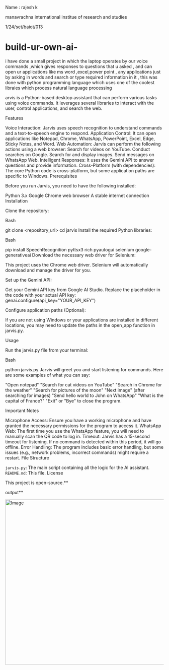 Name : rajesh k 

manavrachna international institue of research and studies 

1/24/set/baiot/013

# build-ur-own-ai-
i have done a small project in which the laptop operates by our voice commands ,which gives responses to questions that u asked , and can open ur applications like ms word ,excel,power point , any applications just by asking in words and search or type required information in it , this was done with python programming language which uses one of the coolest libraies which process natural language processing 


arvis is a Python-based desktop assistant that can perform various tasks using voice commands. It leverages several libraries to interact with the user, control applications, and search the web.

Features

Voice Interaction: Jarvis uses speech recognition to understand commands and a text-to-speech engine to respond.
Application Control: It can open applications like Notepad, Chrome, WhatsApp, PowerPoint, Excel, Edge, Sticky Notes, and Word.
Web Automation: Jarvis can perform the following actions using a web browser:
    Search for videos on YouTube.
    Conduct searches on Google.
    Search for and display images.
    Send messages on WhatsApp Web.
Intelligent Responses: It uses the Gemini API to answer questions and provide information.
Cross-Platform (with dependencies): The core Python code is cross-platform, but some application paths are specific to Windows.
Prerequisites

Before you run Jarvis, you need to have the following installed:

Python 3.x
Google Chrome web browser
A stable internet connection
Installation

Clone the repository:

Bash

git clone <repository_url>
cd jarvis
Install the required Python libraries:

Bash

pip install SpeechRecognition pyttsx3 rich pyautogui selenium google-generativeai
Download the necessary web driver for Selenium:

This project uses the Chrome web driver. Selenium will automatically download and manage the driver for you.

Set up the Gemini API:

Get your Gemini API key from Google AI Studio.
Replace the placeholder in the code with your actual API key:
genai.configure(api_key="YOUR_API_KEY")

Configure application paths (Optional):

If you are not using Windows or your applications are installed in different locations, you may need to update the paths in the open_app function in jarvis.py.

Usage

Run the jarvis.py file from your terminal:

Bash

python jarvis.py
Jarvis will greet you and start listening for commands. Here are some examples of what you can say:

"Open notepad"
"Search for cat videos on YouTube"
"Search in Chrome for the weather"
"Search for pictures of the moon"
"Next image" (after searching for images)
"Send hello world to John on WhatsApp"
"What is the capital of France?"
"Exit" or "Bye" to close the program.

Important Notes

Microphone Access: Ensure you have a working microphone and have granted the necessary permissions for the program to access it.
WhatsApp Web: The first time you use the WhatsApp feature, you will need to manually scan the QR code to log in.
Timeout: Jarvis has a 15-second timeout for listening. If no command is detected within this period, it will go offline.
Error Handling: The program includes basic error handling, but some issues (e.g., network problems, incorrect commands) might require a restart.
File Structure

`jarvis.py`: The main script containing all the logic for the AI assistant.
`README.md`: This file.
License

This project is open-source.**

output**

<img width="1437" height="525" alt="Image" src="https://github.com/user-attachments/assets/59690326-7de7-4102-b163-f188b3d265f1" />
